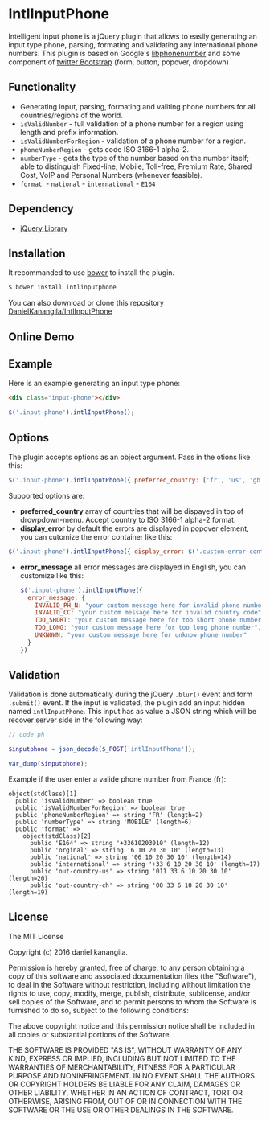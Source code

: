 # IntlInputPhone

Intelligent input phone is a jQuery plugin that allows to easily generating an input type phone, parsing, formating and validating any international phone numbers. This plugin is based on Google's [libphonenumber](https://github.com/googlei18n/libphonenumber) and some component of [twitter Bootstrap](http://getbootstrap.com/) (form, button, popover, dropdown)

## Functionality

* Generating input, parsing, formating and valiting phone numbers for all countries/regions of the world.
* `isValidNumber` - full validation of a phone number for a region using length and prefix information.
* `isValidNumberForRegion` - validation of a phone number for a region.
* `phoneNumberRegion` - gets code ISO 3166-1 alpha-2.
* `numberType` - gets the type of the number based on the number itself; able to distinguish Fixed-line, Mobile, Toll-free, Premium Rate, Shared Cost, VoIP and Personal Numbers (whenever feasible).
* `format`:
      - `national`
      - `international`
      - `E164`

## Dependency

* [jQuery Library](https://code.jquery.com/)

## Installation 

It recommanded to use [bower](http://bower.io/) to install the plugin.

```bash
$ bower install intlinputphone
```

You can also download or clone this repository [DanielKanangila/IntlInputPhone](https://github.com/DaneilKanangila/IntlInputPhone.git)

## Online Demo

## Example

Here is an example generating an input type phone:

```html
<div class="input-phone"></div>
```

```javascript
$('.input-phone').intlInputPhone();
```

## Options

The plugin accepts options as an object argument. Pass in the otions like this:

```javascript
$('.input-phone').intlInputPhone({ preferred_country: ['fr', 'us', 'gb'] });
```

Supported options are:

* **preferred_country** array of countries that will be dispayed in top of drowpdown-menu. Accept country to  ISO 3166-1 alpha-2 format.
*  **display_error** by default the errors are displayed in popover element, you can cutomize the error container like this:

  ```javascript
  $('.input-phone').intlInputPhone({ display_error: $('.custom-error-container') });
  ```
* **error_message** all error messages are displayed in English, you can customize like this:

  ```javascript
  $('.input-phone').intlInputPhone({
    error_message: {
      INVALID_PH_N: "your custom message here for invalid phone number",
      INVALID_CC: "your custom message here for invalid country code",
      TOO_SHORT: "your custom message here for too short phone number",
      TOO_LONG: "your custom message here for too long phone number",
      UNKNOWN: "your custom message here for unknow phone number"
    }
  })
  ```
  
## Validation  

Validation is done automatically during the jQuery `.blur()` event and form `.submit()` event. If the input is validated, the plugin add an input hidden named `intlInputPhone`. This input has as value a JSON string which will be recover server side in the following way: 

```php
// code ph

$inputphone = json_decode($_POST['intlInputPhone']);

var_dump($inputphone);

```
Example if the user enter a valide phone number from France (fr):

```
object(stdClass)[1]
  public 'isValidNumber' => boolean true
  public 'isValidNumberForRegion' => boolean true
  public 'phoneNumberRegion' => string 'FR' (length=2)
  public 'numberType' => string 'MOBILE' (length=6)
  public 'format' => 
    object(stdClass)[2]
      public 'E164' => string '+33610203010' (length=12)
      public 'orginal' => string '6 10 20 30 10' (length=13)
      public 'national' => string '06 10 20 30 10' (length=14)
      public 'international' => string '+33 6 10 20 30 10' (length=17)
      public 'out-country-us' => string '011 33 6 10 20 30 10' (length=20)
      public 'out-country-ch' => string '00 33 6 10 20 30 10' (length=19)
```

## License

The MIT License

Copyright (c) 2016 daniel kanangila.

Permission is hereby granted, free of charge, to any person obtaining a copy of this software and associated documentation files (the "Software"), to deal in the Software without restriction, including without limitation the rights to use, copy, modify, merge, publish, distribute, sublicense, and/or sell copies of the Software, and to permit persons to whom the Software is furnished to do so, subject to the following conditions:

The above copyright notice and this permission notice shall be included in all copies or substantial portions of the Software.

THE SOFTWARE IS PROVIDED "AS IS", WITHOUT WARRANTY OF ANY KIND, EXPRESS OR IMPLIED, INCLUDING BUT NOT LIMITED TO THE WARRANTIES OF MERCHANTABILITY, FITNESS FOR A PARTICULAR PURPOSE AND NONINFRINGEMENT. IN NO EVENT SHALL THE AUTHORS OR COPYRIGHT HOLDERS BE LIABLE FOR ANY CLAIM, DAMAGES OR OTHER LIABILITY, WHETHER IN AN ACTION OF CONTRACT, TORT OR OTHERWISE, ARISING FROM, OUT OF OR IN CONNECTION WITH THE SOFTWARE OR THE USE OR OTHER DEALINGS IN THE SOFTWARE.
